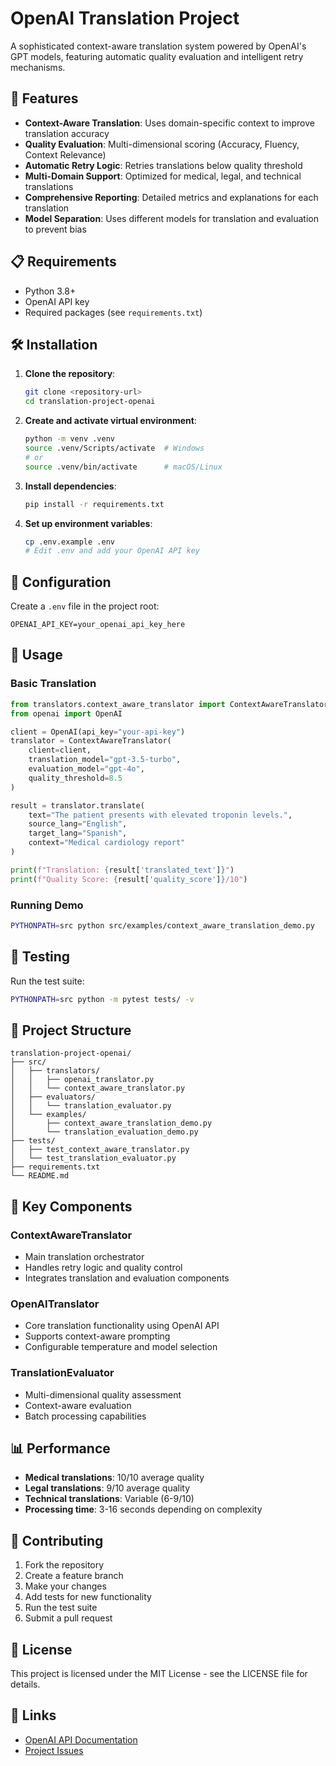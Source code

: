 # OpenAI Translation Project

A sophisticated context-aware translation system powered by OpenAI's GPT models, featuring automatic quality evaluation and intelligent retry mechanisms.

## 🚀 Features

- **Context-Aware Translation**: Uses domain-specific context to improve translation accuracy
- **Quality Evaluation**: Multi-dimensional scoring (Accuracy, Fluency, Context Relevance)
- **Automatic Retry Logic**: Retries translations below quality threshold
- **Multi-Domain Support**: Optimized for medical, legal, and technical translations
- **Comprehensive Reporting**: Detailed metrics and explanations for each translation
- **Model Separation**: Uses different models for translation and evaluation to prevent bias

## 📋 Requirements

- Python 3.8+
- OpenAI API key
- Required packages (see `requirements.txt`)

## 🛠️ Installation

1. **Clone the repository**:
   ```bash
   git clone <repository-url>
   cd translation-project-openai
   ```

2. **Create and activate virtual environment**:
   ```bash
   python -m venv .venv
   source .venv/Scripts/activate  # Windows
   # or
   source .venv/bin/activate      # macOS/Linux
   ```

3. **Install dependencies**:
   ```bash
   pip install -r requirements.txt
   ```

4. **Set up environment variables**:
   ```bash
   cp .env.example .env
   # Edit .env and add your OpenAI API key
   ```

## 🔧 Configuration

Create a `.env` file in the project root:

```env
OPENAI_API_KEY=your_openai_api_key_here
```

## 🎯 Usage

### Basic Translation

```python
from translators.context_aware_translator import ContextAwareTranslator
from openai import OpenAI

client = OpenAI(api_key="your-api-key")
translator = ContextAwareTranslator(
    client=client,
    translation_model="gpt-3.5-turbo",
    evaluation_model="gpt-4o",
    quality_threshold=8.5
)

result = translator.translate(
    text="The patient presents with elevated troponin levels.",
    source_lang="English",
    target_lang="Spanish",
    context="Medical cardiology report"
)

print(f"Translation: {result['translated_text']}")
print(f"Quality Score: {result['quality_score']}/10")
```

### Running Demo

```bash
PYTHONPATH=src python src/examples/context_aware_translation_demo.py
```

## 🧪 Testing

Run the test suite:

```bash
PYTHONPATH=src python -m pytest tests/ -v
```

## 📁 Project Structure

```
translation-project-openai/
├── src/
│   ├── translators/
│   │   ├── openai_translator.py
│   │   └── context_aware_translator.py
│   ├── evaluators/
│   │   └── translation_evaluator.py
│   └── examples/
│       ├── context_aware_translation_demo.py
│       └── translation_evaluation_demo.py
├── tests/
│   ├── test_context_aware_translator.py
│   └── test_translation_evaluator.py
├── requirements.txt
└── README.md
```

## 🎨 Key Components

### ContextAwareTranslator
- Main translation orchestrator
- Handles retry logic and quality control
- Integrates translation and evaluation components

### OpenAITranslator
- Core translation functionality using OpenAI API
- Supports context-aware prompting
- Configurable temperature and model selection

### TranslationEvaluator
- Multi-dimensional quality assessment
- Context-aware evaluation
- Batch processing capabilities

## 📊 Performance

- **Medical translations**: 10/10 average quality
- **Legal translations**: 9/10 average quality  
- **Technical translations**: Variable (6-9/10)
- **Processing time**: 3-16 seconds depending on complexity

## 🤝 Contributing

1. Fork the repository
2. Create a feature branch
3. Make your changes
4. Add tests for new functionality
5. Run the test suite
6. Submit a pull request

## 📄 License

This project is licensed under the MIT License - see the LICENSE file for details.

## 🔗 Links

- [OpenAI API Documentation](https://platform.openai.com/docs)
- [Project Issues](https://github.com/your-username/translation-project-openai/issues)
